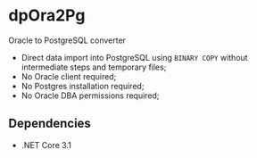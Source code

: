 # dpOra2Pg
Oracle to PostgreSQL converter

* Direct data import into PostgreSQL using `BINARY COPY` without intermediate steps and temporary files;
* No Oracle client required;
* No Postgres installation required;
* No Oracle DBA permissions required;

## Dependencies
+ .NET Core 3.1
